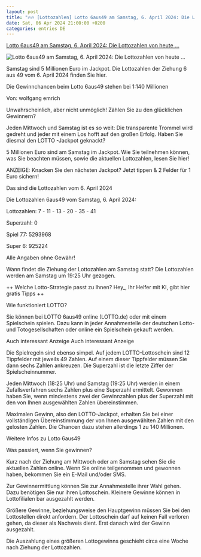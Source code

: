 ```yaml
---
layout: post
title: "🔥🔥 [Lottozahlen] Lotto 6aus49 am Samstag, 6. April 2024: Die Lottozahlen von heute ..."
date: Sat, 06 Apr 2024 21:00:00 +0200
categories: entries DE
---
```

[Lotto 6aus49 am Samstag, 6. April 2024: Die Lottozahlen von heute ...](https://www.bild.de/news/inland/news-inland/lotto-6aus49-am-samstag-6-april-2024-die-lottozahlen-von-heute-87739178.bild.html)

![Lotto 6aus49 am Samstag, 6. April 2024: Die Lottozahlen von heute ...](https://images.bild.de/660d0c80d3df1c408f7f444b/c165d19dd853ef5b615e6c34511cd57b,613bac0f?w=1280)

Samstag sind 5 Millionen Euro im Jackpot. Die Lottozahlen der Ziehung 6 aus 49 vom 6. April 2024 finden Sie hier.

Die Gewinnchancen beim Lotto 6aus49 stehen bei 1:140 Millionen

Von: wolfgang emrich

Unwahrscheinlich, aber nicht unmöglich! Zählen Sie zu den glücklichen Gewinnern?

Jeden Mittwoch und Samstag ist es so weit: Die transparente Trommel wird gedreht und jeder mit einem Los hofft auf den großen Erfolg. Haben Sie diesmal den LOTTO -Jackpot geknackt?

5 Millionen Euro sind am Samstag im Jackpot. Wie Sie teilnehmen können, was Sie beachten müssen, sowie die aktuellen Lottozahlen, lesen Sie hier!

ANZEIGE: Knacken Sie den nächsten Jackpot? Jetzt tippen & 2 Felder für 1 Euro sichern!

Das sind die Lottozahlen vom 6. April 2024

Die Lottozahlen 6aus49 vom Samstag, 6. April 2024:

Lottozahlen: 7 - 11 - 13 - 20 - 35 - 41

Superzahl: 0

Spiel 77: 5293968

Super 6: 925224

Alle Angaben ohne Gewähr!

Wann findet die Ziehung der Lottozahlen am Samstag statt? Die Lottozahlen werden am Samstag um 19:25 Uhr gezogen.

++ Welche Lotto-Strategie passt zu Ihnen? Hey_, Ihr Helfer mit KI, gibt hier gratis Tipps ++

Wie funktioniert LOTTO?

Sie können bei LOTTO 6aus49 online (LOTTO.de) oder mit einem Spielschein spielen. Dazu kann in jeder Annahmestelle der deutschen Lotto- und Totogesellschaften oder online ein Spielschein gekauft werden.

Auch interessant Anzeige Auch interessant Anzeige

Die Spielregeln sind ebenso simpel. Auf jedem LOTTO-Lottoschein sind 12 Tippfelder mit jeweils 49 Zahlen. Auf einem dieser Tippfelder müssen Sie dann sechs Zahlen ankreuzen. Die Superzahl ist die letzte Ziffer der Spielscheinnummer.

Jeden Mittwoch (18:25 Uhr) und Samstag (19:25 Uhr) werden in einem Zufallsverfahren sechs Zahlen plus eine Superzahl ermittelt. Gewonnen haben Sie, wenn mindestens zwei der Gewinnzahlen plus der Superzahl mit den von Ihnen ausgewählten Zahlen übereinstimmen.

Maximalen Gewinn, also den LOTTO-Jackpot, erhalten Sie bei einer vollständigen Übereinstimmung der von Ihnen ausgewählten Zahlen mit den gelosten Zahlen. Die Chancen dazu stehen allerdings 1 zu 140 Millionen.

Weitere Infos zu Lotto 6aus49

Was passiert, wenn Sie gewinnen?

Kurz nach der Ziehung am Mittwoch oder am Samstag sehen Sie die aktuellen Zahlen online. Wenn Sie online teilgenommen und gewonnen haben, bekommen Sie ein E-Mail und/oder SMS.

Zur Gewinnermittlung können Sie zur Annahmestelle ihrer Wahl gehen. Dazu benötigen Sie nur ihren Lottoschein. Kleinere Gewinne können in Lottofilialen bar ausgezahlt werden.

Größere Gewinne, beziehungsweise den Hauptgewinn müssen Sie bei den Lottostellen direkt anfordern. Der Lottoschein darf auf keinen Fall verloren gehen, da dieser als Nachweis dient. Erst danach wird der Gewinn ausgezahlt.

Die Auszahlung eines größeren Lottogewinns geschieht circa eine Woche nach Ziehung der Lottozahlen.

